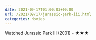 ```yaml
---
date: 2021-09-17T01:00:03+00:00
url: /2021/09/17/jurassic-park-iii.html
categories: Movies
---
```

Watched Jurassic Park III (2001) - ★★★




